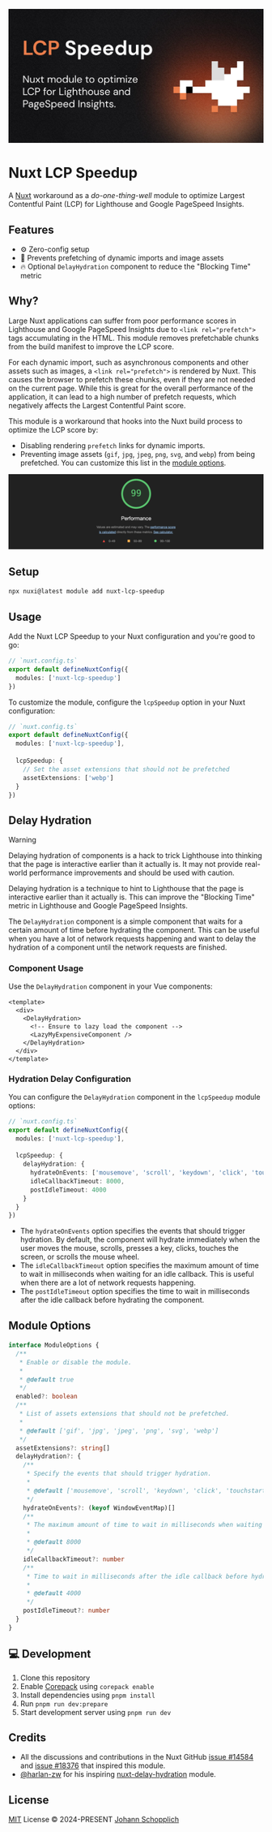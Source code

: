 ![Nuxt LCP Speedup module](./.github/og.jpg)

# Nuxt LCP Speedup

A [Nuxt](https://nuxt.com) workaround as a _do-one-thing-well_ module to optimize Largest Contentful Paint (LCP) for Lighthouse and Google PageSpeed Insights.

## Features

- ⚙️ Zero-config setup
- 🚀 Prevents prefetching of dynamic imports and image assets
- 🔥 Optional `DelayHydration` component to reduce the "Blocking Time" metric

## Why?

Large Nuxt applications can suffer from poor performance scores in Lighthouse and Google PageSpeed Insights due to `<link rel="prefetch">` tags accumulating in the HTML. This module removes prefetchable chunks from the build manifest to improve the LCP score.

For each dynamic import, such as asynchronous components and other assets such as images, a `<link rel="prefetch">` is rendered by Nuxt. This causes the browser to prefetch these chunks, even if they are not needed on the current page. While this is great for the overall performance of the application, it can lead to a high number of prefetch requests, which negatively affects the Largest Contentful Paint score.

This module is a workaround that hooks into the Nuxt build process to optimize the LCP score by:

- Disabling rendering `prefetch` links for dynamic imports.
- Preventing image assets (`gif`, `jpg`, `jpeg`, `png`, `svg`, and `webp`) from being prefetched. You can customize this list in the [module options](#module-options).

![Lighthouse SEO performance score when using the module](./.github/lighthouse-seo-performance.png)

## Setup

```bash
npx nuxi@latest module add nuxt-lcp-speedup
```

## Usage

Add the Nuxt LCP Speedup to your Nuxt configuration and you're good to go:

```ts
// `nuxt.config.ts`
export default defineNuxtConfig({
  modules: ['nuxt-lcp-speedup']
})
```

To customize the module, configure the `lcpSpeedup` option in your Nuxt configuration:

```ts
// `nuxt.config.ts`
export default defineNuxtConfig({
  modules: ['nuxt-lcp-speedup'],

  lcpSpeedup: {
    // Set the asset extensions that should not be prefetched
    assetExtensions: ['webp']
  }
})
```

## Delay Hydration

> [!WARNING]
> Delaying hydration of components is a hack to trick Lighthouse into thinking that the page is interactive earlier than it actually is. It may not provide real-world performance improvements and should be used with caution.

Delaying hydration is a technique to hint to Lighthouse that the page is interactive earlier than it actually is. This can improve the "Blocking Time" metric in Lighthouse and Google PageSpeed Insights.

The `DelayHydration` component is a simple component that waits for a certain amount of time before hydrating the component. This can be useful when you have a lot of network requests happening and want to delay the hydration of a component until the network requests are finished.

### Component Usage

Use the `DelayHydration` component in your Vue components:

```vue
<template>
  <div>
    <DelayHydration>
      <!-- Ensure to lazy load the component -->
      <LazyMyExpensiveComponent />
    </DelayHydration>
  </div>
</template>
```

### Hydration Delay Configuration

You can configure the `DelayHydration` component in the `lcpSpeedup` module options:

```ts
// `nuxt.config.ts`
export default defineNuxtConfig({
  modules: ['nuxt-lcp-speedup'],

  lcpSpeedup: {
    delayHydration: {
      hydrateOnEvents: ['mousemove', 'scroll', 'keydown', 'click', 'touchstart', 'wheel'],
      idleCallbackTimeout: 8000,
      postIdleTimeout: 4000
    }
  }
})
```

- The `hydrateOnEvents` option specifies the events that should trigger hydration. By default, the component will hydrate immediately when the user moves the mouse, scrolls, presses a key, clicks, touches the screen, or scrolls the mouse wheel.
- The `idleCallbackTimeout` option specifies the maximum amount of time to wait in milliseconds when waiting for an idle callback. This is useful when there are a lot of network requests happening.
- The `postIdleTimeout` option specifies the time to wait in milliseconds after the idle callback before hydrating the component.

## Module Options

```ts
interface ModuleOptions {
  /**
   * Enable or disable the module.
   *
   * @default true
   */
  enabled?: boolean
  /**
   * List of assets extensions that should not be prefetched.
   *
   * @default ['gif', 'jpg', 'jpeg', 'png', 'svg', 'webp']
   */
  assetExtensions?: string[]
  delayHydration?: {
    /**
     * Specify the events that should trigger hydration.
     *
     * @default ['mousemove', 'scroll', 'keydown', 'click', 'touchstart', 'wheel']
     */
    hydrateOnEvents?: (keyof WindowEventMap)[]
    /**
     * The maximum amount of time to wait in milliseconds when waiting for an idle callback. This is useful when there are a lot of network requests happening.
     *
     * @default 8000
     */
    idleCallbackTimeout?: number
    /**
     * Time to wait in milliseconds after the idle callback before hydrating the component.
     *
     * @default 4000
     */
    postIdleTimeout?: number
  }
}
```

## 💻 Development

1. Clone this repository
2. Enable [Corepack](https://github.com/nodejs/corepack) using `corepack enable`
3. Install dependencies using `pnpm install`
4. Run `pnpm run dev:prepare`
5. Start development server using `pnpm run dev`

## Credits

- All the discussions and contributions in the Nuxt GitHub [issue #14584](https://github.com/nuxt/nuxt/issues/14584) and [issue #18376](https://github.com/nuxt/nuxt/issues/18376) that inspired this module.
- [@harlan-zw](https://github.com/harlan-zw) for his inspiring [nuxt-delay-hydration](https://github.com/harlan-zw/nuxt-delay-hydration) module.

## License

[MIT](./LICENSE) License © 2024-PRESENT [Johann Schopplich](https://github.com/johannschopplich)

